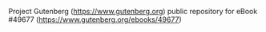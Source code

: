 Project Gutenberg (https://www.gutenberg.org) public repository for eBook #49677 (https://www.gutenberg.org/ebooks/49677)
